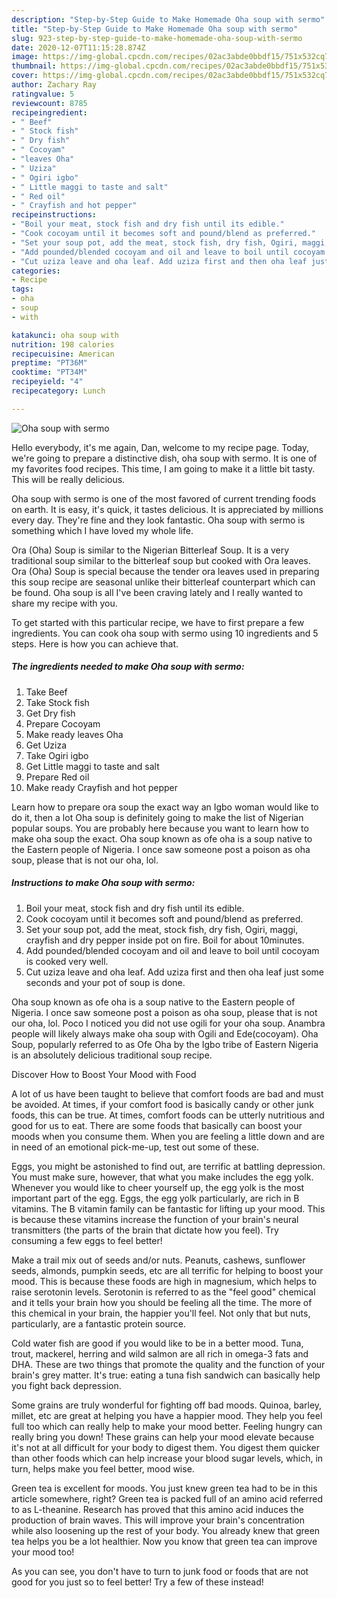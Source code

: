 ```yaml
---
description: "Step-by-Step Guide to Make Homemade Oha soup with sermo"
title: "Step-by-Step Guide to Make Homemade Oha soup with sermo"
slug: 923-step-by-step-guide-to-make-homemade-oha-soup-with-sermo
date: 2020-12-07T11:15:28.874Z
image: https://img-global.cpcdn.com/recipes/02ac3abde0bbdf15/751x532cq70/oha-soup-with-sermo-recipe-main-photo.jpg
thumbnail: https://img-global.cpcdn.com/recipes/02ac3abde0bbdf15/751x532cq70/oha-soup-with-sermo-recipe-main-photo.jpg
cover: https://img-global.cpcdn.com/recipes/02ac3abde0bbdf15/751x532cq70/oha-soup-with-sermo-recipe-main-photo.jpg
author: Zachary Ray
ratingvalue: 5
reviewcount: 8785
recipeingredient:
- " Beef"
- " Stock fish"
- " Dry fish"
- " Cocoyam"
- "leaves Oha"
- " Uziza"
- " Ogiri igbo"
- " Little maggi to taste and salt"
- " Red oil"
- " Crayfish and hot pepper"
recipeinstructions:
- "Boil your meat, stock fish and dry fish until its edible."
- "Cook cocoyam until it becomes soft and pound/blend as preferred."
- "Set your soup pot, add the meat, stock fish, dry fish, Ogiri, maggi, crayfish and dry pepper inside pot on fire. Boil for about 10minutes."
- "Add pounded/blended cocoyam and oil and leave to boil until cocoyam is cooked very well."
- "Cut uziza leave and oha leaf. Add uziza first and then oha leaf just some seconds and your pot of soup is done."
categories:
- Recipe
tags:
- oha
- soup
- with

katakunci: oha soup with 
nutrition: 198 calories
recipecuisine: American
preptime: "PT36M"
cooktime: "PT34M"
recipeyield: "4"
recipecategory: Lunch

---
```



![Oha soup with sermo](https://img-global.cpcdn.com/recipes/02ac3abde0bbdf15/751x532cq70/oha-soup-with-sermo-recipe-main-photo.jpg)

Hello everybody, it's me again, Dan, welcome to my recipe page. Today, we're going to prepare a distinctive dish, oha soup with sermo. It is one of my favorites food recipes. This time, I am going to make it a little bit tasty. This will be really delicious.

Oha soup with sermo is one of the most favored of current trending foods on earth. It is easy, it's quick, it tastes delicious. It is appreciated by millions every day. They're fine and they look fantastic. Oha soup with sermo is something which I have loved my whole life.

Ora (Oha) Soup is similar to the Nigerian Bitterleaf Soup. It is a very traditional soup similar to the bitterleaf soup but cooked with Ora leaves. Ora (Oha) Soup is special because the tender ora leaves used in preparing this soup recipe are seasonal unlike their bitterleaf counterpart which can be found. Oha soup is all I&#39;ve been craving lately and I really wanted to share my recipe with you.


To get started with this particular recipe, we have to first prepare a few ingredients. You can cook oha soup with sermo using 10 ingredients and 5 steps. Here is how you can achieve that.

<!--inarticleads1-->

##### The ingredients needed to make Oha soup with sermo:

1. Take  Beef
1. Take  Stock fish
1. Get  Dry fish
1. Prepare  Cocoyam
1. Make ready leaves Oha
1. Get  Uziza
1. Take  Ogiri igbo
1. Get  Little maggi to taste and salt
1. Prepare  Red oil
1. Make ready  Crayfish and hot pepper


Learn how to prepare ora soup the exact way an Igbo woman would like to do it, then a lot Oha soup is definitely going to make the list of Nigerian popular soups. You are probably here because you want to learn how to make oha soup the exact. Oha soup known as ofe oha is a soup native to the Eastern people of Nigeria. I once saw someone post a poison as oha soup, please that is not our oha, lol. 

<!--inarticleads2-->

##### Instructions to make Oha soup with sermo:

1. Boil your meat, stock fish and dry fish until its edible.
1. Cook cocoyam until it becomes soft and pound/blend as preferred.
1. Set your soup pot, add the meat, stock fish, dry fish, Ogiri, maggi, crayfish and dry pepper inside pot on fire. Boil for about 10minutes.
1. Add pounded/blended cocoyam and oil and leave to boil until cocoyam is cooked very well.
1. Cut uziza leave and oha leaf. Add uziza first and then oha leaf just some seconds and your pot of soup is done.


Oha soup known as ofe oha is a soup native to the Eastern people of Nigeria. I once saw someone post a poison as oha soup, please that is not our oha, lol. Poco I noticed you did not use ogili for your oha soup. Anambra people will likely always make oha soup with Ogili and Ede(cocoyam). Oha Soup, popularly referred to as Ofe Oha by the Igbo tribe of Eastern Nigeria is an absolutely delicious traditional soup recipe. 

Discover How to Boost Your Mood with Food


A lot of us have been taught to believe that comfort foods are bad and must be avoided. At times, if your comfort food is basically candy or other junk foods, this can be true. At times, comfort foods can be utterly nutritious and good for us to eat. There are some foods that basically can boost your moods when you consume them. When you are feeling a little down and are in need of an emotional pick-me-up, test out some of these.

Eggs, you might be astonished to find out, are terrific at battling depression. You must make sure, however, that what you make includes the egg yolk. Whenever you would like to cheer yourself up, the egg yolk is the most important part of the egg. Eggs, the egg yolk particularly, are rich in B vitamins. The B vitamin family can be fantastic for lifting up your mood. This is because these vitamins increase the function of your brain's neural transmitters (the parts of the brain that dictate how you feel). Try consuming a few eggs to feel better!

Make a trail mix out of seeds and/or nuts. Peanuts, cashews, sunflower seeds, almonds, pumpkin seeds, etc are all terrific for helping to boost your mood. This is because these foods are high in magnesium, which helps to raise serotonin levels. Serotonin is referred to as the "feel good" chemical and it tells your brain how you should be feeling all the time. The more of this chemical in your brain, the happier you'll feel. Not only that but nuts, particularly, are a fantastic protein source.

Cold water fish are good if you would like to be in a better mood. Tuna, trout, mackerel, herring and wild salmon are all rich in omega-3 fats and DHA. These are two things that promote the quality and the function of your brain's grey matter. It's true: eating a tuna fish sandwich can basically help you fight back depression. 

Some grains are truly wonderful for fighting off bad moods. Quinoa, barley, millet, etc are great at helping you have a happier mood. They help you feel full too which can really help to make your mood better. Feeling hungry can really bring you down! These grains can help your mood elevate because it's not at all difficult for your body to digest them. You digest them quicker than other foods which can help increase your blood sugar levels, which, in turn, helps make you feel better, mood wise.

Green tea is excellent for moods. You just knew green tea had to be in this article somewhere, right? Green tea is packed full of an amino acid referred to as L-theanine. Research has proved that this amino acid induces the production of brain waves. This will improve your brain's concentration while also loosening up the rest of your body. You already knew that green tea helps you be a lot healthier. Now you know that green tea can improve your mood too!

As you can see, you don't have to turn to junk food or foods that are not good for you just so to feel better! Try a few of these instead!

